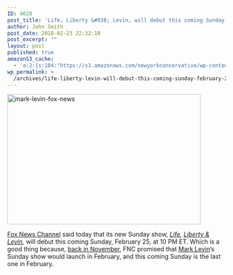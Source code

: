 ```yaml
---
ID: 4628
post_title: 'Life, Liberty &#038; Levin, will debut this coming Sunday, February 25, at 10 PM ET'
author: John Smith
post_date: 2018-02-23 22:32:10
post_excerpt: ""
layout: post
published: true
amazonS3_cache:
  - 'a:2:{s:104:"https://s3.amazonaws.com/newyorkconservative/wp-content/uploads/2018/02/23223117/mark-levin-fox-news.jpg";s:4:"4629";s:86:"https://www.newyorkconservative.com/wp-content/uploads/2018/02/mark-levin-fox-news.jpg";s:4:"4629";}'
wp_permalink: >
  /archives/life-liberty-levin-will-debut-this-coming-sunday-february-25-at-10-pm-et/
---
```

<a href="https://www.newyorkconservative.com/wp-content/uploads/2018/02/mark-levin-fox-news.jpg"><img class="alignnone size-full wp-image-4629" src="https://www.newyorkconservative.com/wp-content/uploads/2018/02/mark-levin-fox-news.jpg" alt="mark-levin-fox-news" width="446" height="299" /></a>

<a id="auto-tag_fox-news-channel" href="http://deadline.com/tag/fox-news-channel/" data-tag="fox-news-channel">Fox News Channel</a> said today that its new Sunday show, <em><a id="auto-tag_life" href="http://deadline.com/tag/life/" data-tag="life">Life</a>, <a id="auto-tag_liberty-levin" href="http://deadline.com/tag/liberty-levin/" data-tag="liberty-levin">Liberty &amp; Levin</a>,</em> will debut this coming Sunday, February 25, at 10 PM ET. Which is a good thing because, <a href="http://deadline.com/2017/11/mark-levin-fox-news-channel-new-show-life-liberty-levin-1202213075/" rel="nofollow">back in November</a>, FNC promised that <a id="auto-tag_mark-levin" href="http://deadline.com/tag/mark-levin/" data-tag="mark-levin">Mark Levin</a>’s Sunday show would launch in February, and this coming Sunday is the last one in February.

&nbsp;